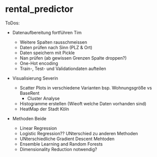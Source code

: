 # rental_predictor

ToDos:
- Datenaufbereitung fortführen    Tim
  - Weitere Spalten rausschmeissen
  - Daten prüfen nach Sinn (PLZ & Ort)
  - Daten speichern mit Pickle    
  - Nan prüfen (ab gewissen Grenzen Spalte droppen?)
  - One-Hot encoding 
  - Train-, Test- und Validationdaten aufteilen
  
- Visualisierung    Severin 
  - Scatter Plots in verschiedene Varianten bsp. Wohnungsgröße vs BaseRent
    - Cluster Analyse
  - Histogramme erstellen (Wieoft welche Daten vorhanden sind)
  - HeatMap der Stadt Köln
  
- Methoden    Beide
  - Linear Regression
  - Logistic Regression?? UNterschied zu anderen Methoden
  - UNterschiedliche Gradient Descent Mehtoden
  - Ensemble Learning and Random Forests
  - Dimensionality Reduction notwendig?
